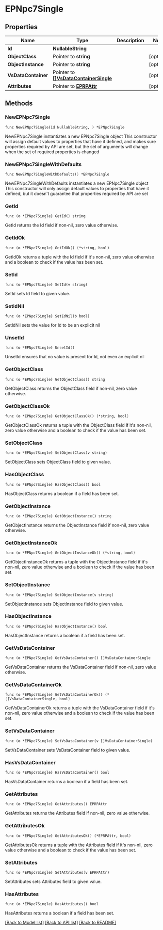 # EPNpc7Single

## Properties

Name | Type | Description | Notes
------------ | ------------- | ------------- | -------------
**Id** | **NullableString** |  | 
**ObjectClass** | Pointer to **string** |  | [optional] 
**ObjectInstance** | Pointer to **string** |  | [optional] 
**VsDataContainer** | Pointer to [**[]VsDataContainerSingle**](VsDataContainerSingle.md) |  | [optional] 
**Attributes** | Pointer to [**EPRPAttr**](EP_RP-Attr.md) |  | [optional] 

## Methods

### NewEPNpc7Single

`func NewEPNpc7Single(id NullableString, ) *EPNpc7Single`

NewEPNpc7Single instantiates a new EPNpc7Single object
This constructor will assign default values to properties that have it defined,
and makes sure properties required by API are set, but the set of arguments
will change when the set of required properties is changed

### NewEPNpc7SingleWithDefaults

`func NewEPNpc7SingleWithDefaults() *EPNpc7Single`

NewEPNpc7SingleWithDefaults instantiates a new EPNpc7Single object
This constructor will only assign default values to properties that have it defined,
but it doesn't guarantee that properties required by API are set

### GetId

`func (o *EPNpc7Single) GetId() string`

GetId returns the Id field if non-nil, zero value otherwise.

### GetIdOk

`func (o *EPNpc7Single) GetIdOk() (*string, bool)`

GetIdOk returns a tuple with the Id field if it's non-nil, zero value otherwise
and a boolean to check if the value has been set.

### SetId

`func (o *EPNpc7Single) SetId(v string)`

SetId sets Id field to given value.


### SetIdNil

`func (o *EPNpc7Single) SetIdNil(b bool)`

 SetIdNil sets the value for Id to be an explicit nil

### UnsetId
`func (o *EPNpc7Single) UnsetId()`

UnsetId ensures that no value is present for Id, not even an explicit nil
### GetObjectClass

`func (o *EPNpc7Single) GetObjectClass() string`

GetObjectClass returns the ObjectClass field if non-nil, zero value otherwise.

### GetObjectClassOk

`func (o *EPNpc7Single) GetObjectClassOk() (*string, bool)`

GetObjectClassOk returns a tuple with the ObjectClass field if it's non-nil, zero value otherwise
and a boolean to check if the value has been set.

### SetObjectClass

`func (o *EPNpc7Single) SetObjectClass(v string)`

SetObjectClass sets ObjectClass field to given value.

### HasObjectClass

`func (o *EPNpc7Single) HasObjectClass() bool`

HasObjectClass returns a boolean if a field has been set.

### GetObjectInstance

`func (o *EPNpc7Single) GetObjectInstance() string`

GetObjectInstance returns the ObjectInstance field if non-nil, zero value otherwise.

### GetObjectInstanceOk

`func (o *EPNpc7Single) GetObjectInstanceOk() (*string, bool)`

GetObjectInstanceOk returns a tuple with the ObjectInstance field if it's non-nil, zero value otherwise
and a boolean to check if the value has been set.

### SetObjectInstance

`func (o *EPNpc7Single) SetObjectInstance(v string)`

SetObjectInstance sets ObjectInstance field to given value.

### HasObjectInstance

`func (o *EPNpc7Single) HasObjectInstance() bool`

HasObjectInstance returns a boolean if a field has been set.

### GetVsDataContainer

`func (o *EPNpc7Single) GetVsDataContainer() []VsDataContainerSingle`

GetVsDataContainer returns the VsDataContainer field if non-nil, zero value otherwise.

### GetVsDataContainerOk

`func (o *EPNpc7Single) GetVsDataContainerOk() (*[]VsDataContainerSingle, bool)`

GetVsDataContainerOk returns a tuple with the VsDataContainer field if it's non-nil, zero value otherwise
and a boolean to check if the value has been set.

### SetVsDataContainer

`func (o *EPNpc7Single) SetVsDataContainer(v []VsDataContainerSingle)`

SetVsDataContainer sets VsDataContainer field to given value.

### HasVsDataContainer

`func (o *EPNpc7Single) HasVsDataContainer() bool`

HasVsDataContainer returns a boolean if a field has been set.

### GetAttributes

`func (o *EPNpc7Single) GetAttributes() EPRPAttr`

GetAttributes returns the Attributes field if non-nil, zero value otherwise.

### GetAttributesOk

`func (o *EPNpc7Single) GetAttributesOk() (*EPRPAttr, bool)`

GetAttributesOk returns a tuple with the Attributes field if it's non-nil, zero value otherwise
and a boolean to check if the value has been set.

### SetAttributes

`func (o *EPNpc7Single) SetAttributes(v EPRPAttr)`

SetAttributes sets Attributes field to given value.

### HasAttributes

`func (o *EPNpc7Single) HasAttributes() bool`

HasAttributes returns a boolean if a field has been set.


[[Back to Model list]](../README.md#documentation-for-models) [[Back to API list]](../README.md#documentation-for-api-endpoints) [[Back to README]](../README.md)


